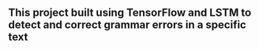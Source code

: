 ## This project built using TensorFlow and LSTM to detect and correct grammar errors in  a specific text
